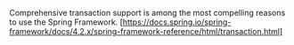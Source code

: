 Comprehensive transaction support is among the most compelling reasons to use the Spring Framework. 
[https://docs.spring.io/spring-framework/docs/4.2.x/spring-framework-reference/html/transaction.html]
